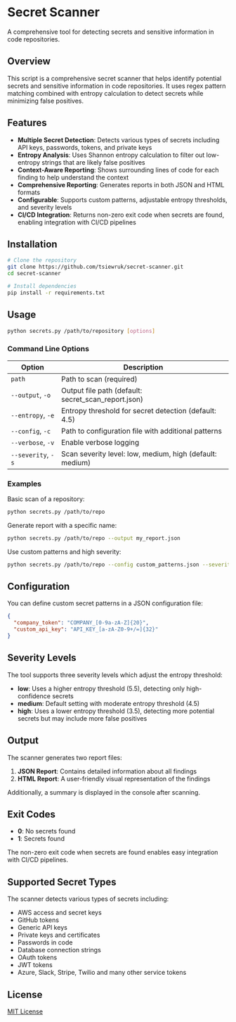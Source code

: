 # Secret Scanner

A comprehensive tool for detecting secrets and sensitive information in code repositories.

## Overview

This script is a comprehensive secret scanner that helps identify potential secrets and sensitive information in code repositories. It uses regex pattern matching combined with entropy calculation to detect secrets while minimizing false positives.

## Features

- **Multiple Secret Detection**: Detects various types of secrets including API keys, passwords, tokens, and private keys
- **Entropy Analysis**: Uses Shannon entropy calculation to filter out low-entropy strings that are likely false positives
- **Context-Aware Reporting**: Shows surrounding lines of code for each finding to help understand the context
- **Comprehensive Reporting**: Generates reports in both JSON and HTML formats
- **Configurable**: Supports custom patterns, adjustable entropy thresholds, and severity levels
- **CI/CD Integration**: Returns non-zero exit code when secrets are found, enabling integration with CI/CD pipelines

## Installation

```bash
# Clone the repository
git clone https://github.com/tsiewruk/secret-scanner.git
cd secret-scanner

# Install dependencies
pip install -r requirements.txt
```

## Usage

```bash
python secrets.py /path/to/repository [options]
```

### Command Line Options

| Option | Description |
|--------|-------------|
| `path` | Path to scan (required) |
| `--output`, `-o` | Output file path (default: secret_scan_report.json) |
| `--entropy`, `-e` | Entropy threshold for secret detection (default: 4.5) |
| `--config`, `-c` | Path to configuration file with additional patterns |
| `--verbose`, `-v` | Enable verbose logging |
| `--severity`, `-s` | Scan severity level: low, medium, high (default: medium) |

### Examples

Basic scan of a repository:
```bash
python secrets.py /path/to/repo
```

Generate report with a specific name:
```bash
python secrets.py /path/to/repo --output my_report.json
```

Use custom patterns and high severity:
```bash
python secrets.py /path/to/repo --config custom_patterns.json --severity high
```

## Configuration

You can define custom secret patterns in a JSON configuration file:

```json
{
  "company_token": "COMPANY_[0-9a-zA-Z]{20}",
  "custom_api_key": "API_KEY_[a-zA-Z0-9+/=]{32}"
}
```

## Severity Levels

The tool supports three severity levels which adjust the entropy threshold:

- **low**: Uses a higher entropy threshold (5.5), detecting only high-confidence secrets
- **medium**: Default setting with moderate entropy threshold (4.5)
- **high**: Uses a lower entropy threshold (3.5), detecting more potential secrets but may include more false positives

## Output

The scanner generates two report files:

1. **JSON Report**: Contains detailed information about all findings
2. **HTML Report**: A user-friendly visual representation of the findings

Additionally, a summary is displayed in the console after scanning.

## Exit Codes

- **0**: No secrets found
- **1**: Secrets found

The non-zero exit code when secrets are found enables easy integration with CI/CD pipelines.

## Supported Secret Types

The scanner detects various types of secrets including:

- AWS access and secret keys
- GitHub tokens
- Generic API keys
- Private keys and certificates
- Passwords in code
- Database connection strings
- OAuth tokens
- JWT tokens
- Azure, Slack, Stripe, Twilio and many other service tokens

## License

[MIT License](LICENSE)
